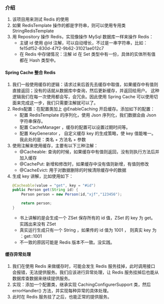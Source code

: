 ### 介绍
1. 该项目用来测试 Redis 的使用
2. 如果 RedisTemplate 操作的都是字符串，则可以使用专用类 StringRedisTemplate 
3. 用 Repository 操作 Redis，实现像操作 MySql 数据库一样来操作 Redis：
    - 主键 id 使用 @Id 注解，可以自动增长，不过是一串字符串，比如：fe15df52-830d-47f2-9b62-31021ae012c7
    - 在 Redis 中存储情况：注解 id 在 Set 类型中有一份，具体的实体所有值都在 Hash 类型中。
#### Spring Cache 整合 Redis
1. 我们一般使用缓存的逻辑：请求过来后首先去缓存中取值，如果缓存中有值则直接返回；没有的话就从数据库中查询，然后更新缓存，并返回给用户。
这种逻辑我们在每一次使用都会写，会冗余。因此使用 Spring Cache 可以使用切面来完成这一步，我们只需要注解就可以了。
2. Redis配置：在配置类加上 @EnableCaching 开启缓存。添加如下的配置：
    - 配置 RedisTemplate 的序列化，使用 Json 序列化，我们数据会由 Json 字符串保存。
    - 配置 CacheManager ，缓存的配置可以设置过期时间等。
    - 配置 KeyGenerator ， 自定义缓存 key 的生成策略，使 key 值能唯一。我此处的是：类名 + 方法名 + 参数
3. 使用注解来使用缓存，主要有以下三种注解：
    - @Cacheable: 查询的时候，如果缓存中有值则返回，没有则执行方法后并加入缓存
    - @CachePut: 新增和修改时，如果缓存中没有值则新增，有值则修改
    - @CacheEvict: 用于对数据删除的时候清除缓存中的数据
4. 生成 key 讲解，比如使用如下：
    ```java
    @Cacheable(value = "get", key = "#id")
    public Person get(String id) {
        Person person = new Person(id,"xjf","123456");
    
        return person;
    }
    ```
    - 书上讲解的是会生成一个 ZSet 保存所有的 id 值，ZSet 的 key 为 get。实践出来没有 ZSet
    - 真实运行生成只有一个 String ，如果传的 id 值为 1001 ， 则真实 key 为 ：get::1001
    - 不一致的原因可能是 Redis 版本不一致。没实践。
#### 缓存异常处理
1. 我们在使用 Redis 来做缓存时，可能会发生 Redis 服务挂掉，此时调用接口会报错，无法提供服务。我们应该进行异常处理，让 Redis 服务挂掉后也能从
   数据库查数据来继续提供服务。
2. 实现：添加一个配置类，继承实现 CachingConfigurerSupport 类，然后 errorHandler() 方法，并实现每种异常的具体处理。
3. 此时在 Redis 服务挂了之后，也能正常的提供服务。
     
